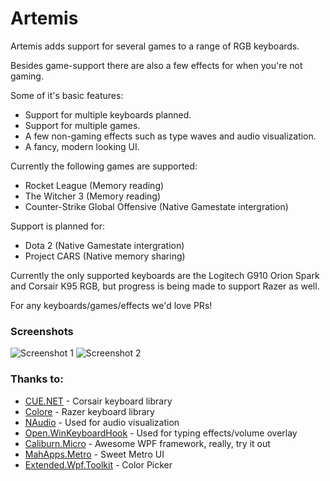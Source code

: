 # Artemis
Artemis adds support for several games to a range of RGB keyboards.

Besides game-support there are also a few effects for when you're not gaming. 

Some of it's basic features:

 * Support for multiple keyboards planned.
 * Support for multiple games.
 * A few non-gaming effects such as type waves and audio visualization.
 * A fancy, modern looking UI.


Currently the following games are supported:

 * Rocket League (Memory reading)
 * The Witcher 3 (Memory reading)
 * Counter-Strike Global Offensive (Native Gamestate intergration)

Support is planned for:
 * Dota 2 (Native Gamestate intergration)
 * Project CARS (Native memory sharing)

Currently the only supported keyboards are the Logitech G910 Orion Spark and Corsair K95 RGB, but progress is being made to support Razer as well.

For any keyboards/games/effects we'd love PRs!

### Screenshots
![Screenshot 1](http://i.imgur.com/mq8i4ht.png)
![Screenshot 2](http://i.imgur.com/Z2RkiTE.png)


### Thanks to:

 * [CUE.NET](https://github.com/DarthAffe/CUE.NET) - Corsair keyboard library
 * [Colore](https://github.com/CoraleStudios/Colore) - Razer keyboard library
 * [NAudio](http://naudio.codeplex.com/) - Used for audio visualization
 * [Open.WinKeyboardHook](Open.WinKeyboardHook) - Used for typing effects/volume overlay
 * [Caliburn.Micro](http://caliburnmicro.com/) - Awesome WPF framework, really, try it out
 * [MahApps.Metro](https://github.com/MahApps/MahApps.Metro) - Sweet Metro UI
 * [Extended.Wpf.Toolkit](http://wpftoolkit.codeplex.com/) - Color Picker
